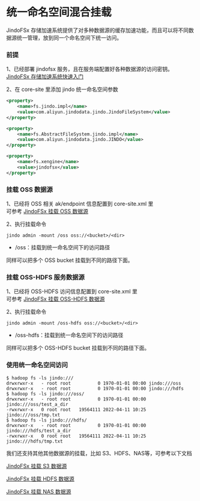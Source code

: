 # 统一命名空间混合挂载
JindoFSx 存储加速系统提供了对多种数据源的缓存加速功能，而且可以将不同数据源统一管理，放到同一个命名空间下统一访问。

### 前提
1、已经部署 jindofsx 服务，且在服务端配置好各种数据源的访问密钥。<br/>
[JindoFSx 存储加速系统快速入门](/docs/user/4.x/4.5.0/jindofsx/jindofsx_quickstart.md)

2、在 core-site 里添加 jindo 统一命名空间参数
```xml
<property>
    <name>fs.jindo.impl</name>
    <value>com.aliyun.jindodata.jindo.JindoFileSystem</value>
</property>

<property>
    <name>fs.AbstractFileSystem.jindo.impl</name>
    <value>com.aliyun.jindodata.jindo.JINDO</value>
</property>

<property>
    <name>fs.xengine</name>
    <value>jindofsx</value>
</property>
```

### 挂载 OSS 数据源
1、已经将 OSS 相关 ak/endpoint 信息配置到 core-site.xml 里<br/>
可参考 [JindoFSx 挂载 OSS 数据源](/docs/user/4.x/4.5.0/jindofsx/oss/jindofsx_on_oss_jindo.md)

2、执行挂载命令

```shell
jindo admin -mount /oss oss://<bucket>/<dir>
```
* /oss：挂载到统一命名空间下的访问路径

同样可以把多个 OSS bucket 挂载到不同的路径下面。

### 挂载 OSS-HDFS 服务数据源
1、已经将 OSS-HDFS 访问信息配置到 core-site.xml 里<br/>
可参考 [JindoFSx 挂载 OSS-HDFS 数据源](/docs/user/4.x/4.5.0/jindofsx/jindofs/jindofsx_on_jindofs_jindo.md)

2、执行挂载命令

```shell
jindo admin -mount /oss-hdfs oss://<bucket>/<dir>
```

* /oss-hdfs：挂载到统一命名空间下的访问路径

同样可以把多个 OSS-HDFS bucket 挂载到不同的路径下面。

### 使用统一命名空间访问
```shell
$ hadoop fs -ls jindo:///
drwxrwxr-x   - root root          0 1970-01-01 00:00 jindo:///oss
drwxrwxr-x   - root root          0 1970-01-01 00:00 jindo:///hdfs
$ hadoop fs -ls jindo:///oss/
drwxrwxr-x   - root root          0 1970-01-01 00:00 jindo:///oss/test_a_dir
-rwxrwxr-x   0 root root   19564111 2022-04-11 10:25 jindo:///oss/tmp.txt
$ hadoop fs -ls jindo:///hdfs/
drwxrwxr-x   - root root          0 1970-01-01 00:00 jindo:///hdfs/test_a_dir
-rwxrwxr-x   0 root root   19564111 2022-04-11 10:25 jindo:///hdfs/tmp.txt
```


我们还支持其他其他数据源的挂载，比如 S3、HDFS、NAS等，可参考以下文档

[JindoFSx 挂载 S3 数据源](/docs/user/4.x/4.5.0/jindofsx/multi-cloud/jindofsx_on_multi_cloud.md)

[JindoFSx 挂载 HDFS 数据源](/docs/user/4.x/4.5.0/jindofsx/hdfs/jindofsx_on_hdfs_jindo.md)

[JindoFSx 挂载 NAS 数据源](/docs/user/4.x/4.5.0/jindofsx/nas/jindofsx_on_nas_jindo.md)

